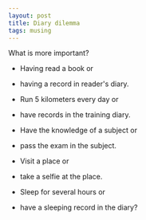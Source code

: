 ```yaml
---
layout: post
title: Diary dilemma
tags: musing
---
```


What is more important?

* Having read a book or
* having a record in reader's diary.

* Run 5 kilometers every day or
* have records in the training diary.

* Have the knowledge of a subject or
* pass the exam in the subject.

* Visit a place or
* take a selfie at the place.

* Sleep for several hours or
* have a sleeping record in the diary?
